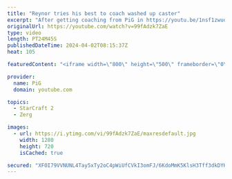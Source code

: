 ```yaml
---
title: "Reynor tries his best to coach washed up caster"
excerpt: "After getting coaching from PiG in https://youtu.be/1nsf1zwuotw , @reynorsc returned the favour  -- 🐷 Main Channel: https://www.youtube.com/user/PiGstarcraft 🐷 Second Channel for Learning StarCraft 2: https://www.youtube.com/c/PiGRandom -- 🐷 Watch live at https://www.twitch.tv/x5_pig 🐷 Support PiG:"
originalUrl: https://youtube.com/watch?v=99fAdzk7ZaE
type: video
length: PT24M45S
publishedDateTime: 2024-04-02T08:15:37Z
heat: 105

featuredContent: "<iframe width=\"800\" height=\"500\" frameborder=\"0\" src=\"https://www.youtube.com/embed/99fAdzk7ZaE\" allow=\"accelerometer; autoplay; encrypted-media; gyroscope; picture-in-picture\" allowfullscreen></iframe>"

provider:
  name: PiG
  domain: youtube.com

topics:
  - StarCraft 2
  - Zerg

images:
  - url: https://i.ytimg.com/vi/99fAdzk7ZaE/maxresdefault.jpg
    width: 1280
    height: 720
    isCached: true

secured: "XFOI79VVNUNL4Tay5xTy2oC4pWiUfCVkI3omFJ/6KdoMmK5KlsH3Tff3dkDYHe5Z5OLKbnKuqej46LPZcm7BWclrzPZFxElyzDqPsoqubpNPF804PAWj5RI2NbKZYWRQSOTdUEuqXcPFEtDZXdjCfQpgKrrIJWIUO+QCJF7aCQRe1my9r/IPeSCXV3LSh5f8amSUB9BrcekgLyF1cVkYahVJtEsUM0acsJRrfY64zUT2pZ/dq5m82kahGLxs0/2C0RxKBAlOzVzG6kIU8VqD0aAOiuDuvpKyoBP56cRnM/czSNLSNhvkYq5VrOJ1GVf7e9ni9mV96ETPNDVZF9eXR0qFUWd1Uwwz4n6OL30ieJ7VLNsxDS1cEDqC9Sb0St0zpB7CFKZ3KVg1uEF3ERQell8famNh56sB5KUn+9F6gfg=;B2gxMpgxljf8NoVcI/3aRg=="
---
```


